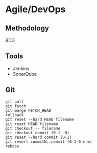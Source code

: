 # Agile/DevOps

## Methodology

BDD

## Tools

* Jenkins
* SonarQube 

## Git 

```text
git pull 
git fetch 
git merge FETCH_HEAD 
rollback 
git reset --hard HEAD filename 
git reset HEAD filename 
git checkout -- filename 
git checkout commit (0-1 -0) 
git reset --hard commit (0-1) 
git revert commitN..commit (0-1-0-n-m) 
rebase 
```



